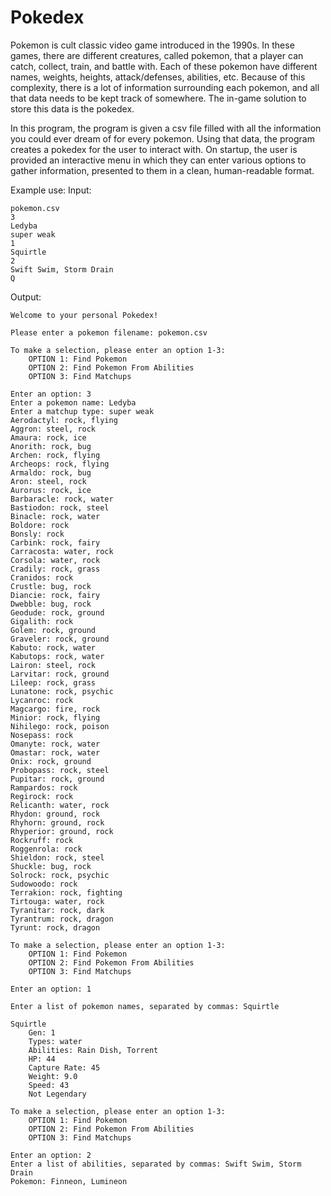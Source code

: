 # Pokedex

Pokemon is cult classic video game introduced in the 1990s. In these games, there are different creatures, called pokemon, that a player can catch, collect, train, and battle with. Each of these pokemon have different names, weights, heights, attack/defenses, abilities, etc. Because of this complexity, there is a lot of information surrounding each pokemon, and all that data needs to be kept track of somewhere. The in-game solution to store this data is the pokedex.

In this program, the program is given a csv file filled with all the information you could ever dream of for every pokemon. Using that data, the program creates a pokedex for the user to interact with. On startup, the user is provided an interactive menu in which they can enter various options to gather information, presented to them in a clean, human-readable format.

Example use:
Input:
```
pokemon.csv
3
Ledyba
super weak
1
Squirtle
2
Swift Swim, Storm Drain
Q
```
Output:
```
Welcome to your personal Pokedex!

Please enter a pokemon filename: pokemon.csv

To make a selection, please enter an option 1-3:
    OPTION 1: Find Pokemon
    OPTION 2: Find Pokemon From Abilities
    OPTION 3: Find Matchups

Enter an option: 3
Enter a pokemon name: Ledyba
Enter a matchup type: super weak
Aerodactyl: rock, flying
Aggron: steel, rock
Amaura: rock, ice
Anorith: rock, bug
Archen: rock, flying
Archeops: rock, flying
Armaldo: rock, bug
Aron: steel, rock
Aurorus: rock, ice
Barbaracle: rock, water
Bastiodon: rock, steel
Binacle: rock, water
Boldore: rock
Bonsly: rock
Carbink: rock, fairy
Carracosta: water, rock
Corsola: water, rock
Cradily: rock, grass
Cranidos: rock
Crustle: bug, rock
Diancie: rock, fairy
Dwebble: bug, rock
Geodude: rock, ground
Gigalith: rock
Golem: rock, ground
Graveler: rock, ground
Kabuto: rock, water
Kabutops: rock, water
Lairon: steel, rock
Larvitar: rock, ground
Lileep: rock, grass
Lunatone: rock, psychic
Lycanroc: rock
Magcargo: fire, rock
Minior: rock, flying
Nihilego: rock, poison
Nosepass: rock
Omanyte: rock, water
Omastar: rock, water
Onix: rock, ground
Probopass: rock, steel
Pupitar: rock, ground
Rampardos: rock
Regirock: rock
Relicanth: water, rock
Rhydon: ground, rock
Rhyhorn: ground, rock
Rhyperior: ground, rock
Rockruff: rock
Roggenrola: rock
Shieldon: rock, steel
Shuckle: bug, rock
Solrock: rock, psychic
Sudowoodo: rock
Terrakion: rock, fighting
Tirtouga: water, rock
Tyranitar: rock, dark
Tyrantrum: rock, dragon
Tyrunt: rock, dragon

To make a selection, please enter an option 1-3:
    OPTION 1: Find Pokemon
    OPTION 2: Find Pokemon From Abilities
    OPTION 3: Find Matchups

Enter an option: 1

Enter a list of pokemon names, separated by commas: Squirtle

Squirtle
    Gen: 1
    Types: water
    Abilities: Rain Dish, Torrent
    HP: 44
    Capture Rate: 45
    Weight: 9.0
    Speed: 43
    Not Legendary

To make a selection, please enter an option 1-3:
    OPTION 1: Find Pokemon
    OPTION 2: Find Pokemon From Abilities
    OPTION 3: Find Matchups

Enter an option: 2
Enter a list of abilities, separated by commas: Swift Swim, Storm Drain
Pokemon: Finneon, Lumineon
```
